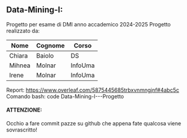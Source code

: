 ## Data-Mining-I:
Progetto per esame di DMI anno accademico 2024-2025
Progetto realizzato da:

| Nome | Cognome | Corso |
|--- |--- |--- |
| Chiara | Baiolo | DS |
| Mihnea | Molnar | InfoUma |
| Irene | Molnar | InfoUma|

Report: https://www.overleaf.com/5875445685trbxvnmngjnf#4abc5c
Comando bash: code Data-Mining-I---Progetto
#### ATTENZIONE:
Occhio a fare commit pazze su github che appena fate qualcosa viene sovrascritto!

